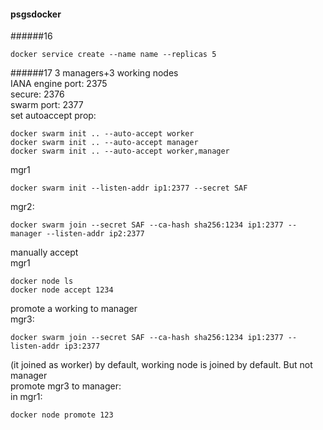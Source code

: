 #### psgsdocker
######16
```
docker service create --name name --replicas 5
```
######17
3 managers+3 working nodes  
IANA engine port: 2375  
secure: 2376  
swarm port: 2377  
set autoaccept prop:
```
docker swarm init .. --auto-accept worker
docker swarm init .. --auto-accept manager
docker swarm init .. --auto-accept worker,manager
```
mgr1
```
docker swarm init --listen-addr ip1:2377 --secret SAF
```
mgr2:
```
docker swarm join --secret SAF --ca-hash sha256:1234 ip1:2377 --manager --listen-addr ip2:2377
```
manually accept  
mgr1
```
docker node ls
docker node accept 1234
```
promote a working to manager  
mgr3:
```
docker swarm join --secret SAF --ca-hash sha256:1234 ip1:2377 --listen-addr ip3:2377
```
(it joined as worker) by default, working node is joined by default. But not manager  
promote mgr3 to manager:  
in mgr1:
```
docker node promote 123
```
